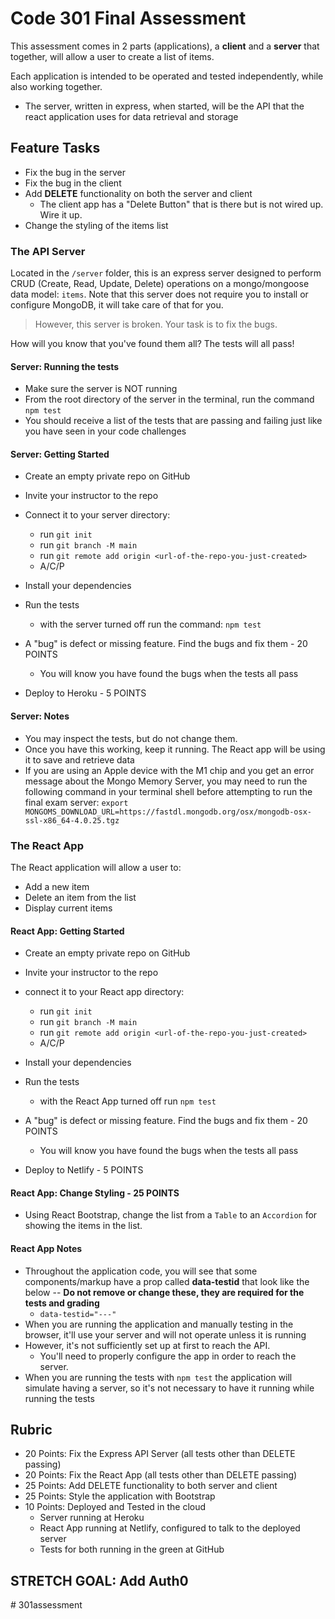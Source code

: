 # Code 301 Final Assessment

This assessment comes in 2 parts (applications), a **client** and a **server** that together, will allow a user to create a list of items.

Each application is intended to be operated and tested independently, while also working together.

- The server, written in express, when started, will be the API that the react application uses for data retrieval and storage

## Feature Tasks

- Fix the bug in the server
- Fix the bug in the client
- Add **DELETE** functionality on both the server and client
  - The client app has a "Delete Button" that is there but is not wired up. Wire it up.
- Change the styling of the items list

### The API Server

Located in the `/server` folder, this is an express server designed to perform CRUD (Create, Read, Update, Delete) operations on a mongo/mongoose data model: `items`. Note that this server does not require you to install or configure MongoDB, it will take care of that for you.

> However, this server is broken. Your task is to fix the bugs.

How will you know that you've found them all? The tests will all pass!

#### Server: Running the tests

- Make sure the server is NOT running
- From the root directory of the server in the terminal, run the command `npm test`
- You should receive a list of the tests that are passing and failing just like you have seen in your code challenges

#### Server: Getting Started

- Create an empty private repo on GitHub
- Invite your instructor to the repo
- Connect it to your server directory:
  - run `git init`
  - run `git branch -M main`
  - run `git remote add origin <url-of-the-repo-you-just-created>`
  - A/C/P

- Install your dependencies
- Run the tests
  - with the server turned off run the command: `npm test`
- A "bug" is defect or missing feature. Find the bugs and fix them - 20 POINTS
  - You will know you have found the bugs when the tests all pass
- Deploy to Heroku - 5 POINTS

#### Server: Notes

- You may inspect the tests, but do not change them.
- Once you have this working, keep it running. The React app will be using it to save and retrieve data
- If you are using an Apple device with the M1 chip and you get an error message about the Mongo Memory Server, you may need to run the following command in your terminal shell before attempting to run the final exam server:
`export MONGOMS_DOWNLOAD_URL=https://fastdl.mongodb.org/osx/mongodb-osx-ssl-x86_64-4.0.25.tgz`

### The React App

The React application will allow a user to:

- Add a new item
- Delete an item from the list
- Display current items

#### React App: Getting Started

- Create an empty private repo on GitHub
- Invite your instructor to the repo
- connect it to your React app directory:
  - run `git init`
  - run `git branch -M main`
  - run `git remote add origin <url-of-the-repo-you-just-created>`
  - A/C/P

- Install your dependencies
- Run the tests
  - with the React App turned off run `npm test`
- A "bug" is defect or missing feature. Find the bugs and fix them - 20 POINTS
  - You will know you have found the bugs when the tests all pass
- Deploy to Netlify - 5 POINTS

#### React App: Change Styling - 25 POINTS

- Using React Bootstrap, change the list from a `Table` to an `Accordion` for showing the items in the list.

#### React App Notes

- Throughout the application code, you will see that some components/markup have a prop called **data-testid** that look like the below -- **Do not remove or change these, they are required for the tests and grading**
  - ```data-testid="---"```
- When you are running the application and manually testing in the browser, it'll use your server and will not operate unless it is running
- However, it's not sufficiently set up at first to reach the API.
  - You'll need to properly configure the app in order to reach the server.
- When you are running the tests with `npm test` the application will simulate having a server, so it's not necessary to have it running while running the tests

## Rubric

- 20 Points: Fix the Express API Server (all tests other than DELETE passing)
- 20 Points: Fix the React App (all tests other than DELETE passing)
- 25 Points: Add DELETE functionality to both server and client
- 25 Points: Style the application with Bootstrap
- 10 Points: Deployed and Tested in the cloud
  - Server running at Heroku
  - React App running at Netlify, configured to talk to the deployed server
  - Tests for both running in the green at GitHub

## STRETCH GOAL: Add Auth0
#   3 0 1 a s s e s s m e n t  
 